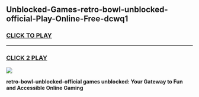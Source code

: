 
## Unblocked-Games-retro-bowl-unblocked-official-Play-Online-Free-dcwq1
<h3>
<a href="https://premium76.site?title=retro-bowl-unblocked-official&ref=26A">CLICK TO PLAY</a></h3>
<hr>

<h3>
<a href="https://premium76.site?title=retro-bowl-unblocked-official&ref=26A">CLICK 2 PLAY</a>
  
</h3>

<a href="https://premium76.site?title=retro-bowl-unblocked-official&ref=26A"><img src="https://clearcache.store/games.png"></a>


**retro-bowl-unblocked-official games unblocked: Your Gateway to Fun and Accessible Online Gaming**

